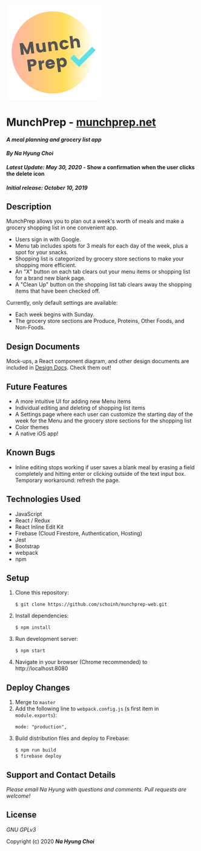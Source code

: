 <img src="./src/assets/images/Logo.png" alt="MunchPrep Logo" width="250"/>

# MunchPrep - [munchprep.net](https://munchprep.net)

#### _A meal planning and grocery list app_
#### _By **Na Hyung Choi**_
#### _Latest Update: May 30, 2020_ - Show a confirmation when the user clicks the delete icon
#### _Initial release: October 10, 2019_


## Description
MunchPrep allows you to plan out a week's worth of meals and make a grocery shopping list in one convenient app.

* Users sign in with Google.
* Menu tab includes spots for 3 meals for each day of the week, plus a spot for your snacks.
* Shopping list is categorized by grocery store sections to make your shopping more efficient.
* An "X" button on each tab clears out your menu items or shopping list for a brand new blank page.
* A "Clean Up" button on the shopping list tab clears away the shopping items that have been checked off.

Currently, only default settings are available:
* Each week begins with Sunday.
* The grocery store sections are Produce, Proteins, Other Foods, and Non-Foods.

## Design Documents
Mock-ups, a React component diagram, and other design documents are included in [Design Docs](Design-Docs.md). Check them out!

## Future Features
* A more intuitive UI for adding new Menu items
* Individual editing and deleting of shopping list items
* A Settings page where each user can customize the starting day of the week for the Menu and the grocery store sections for the shopping list
* Color themes
* A native iOS app!

## Known Bugs
* Inline editing stops working if user saves a blank meal by erasing a field completely and hitting enter or clicking outside of the text input box. Temporary workaround: refresh the page.

## Technologies Used
* JavaScript
* React / Redux
* React Inline Edit Kit
* Firebase (Cloud Firestore, Authentication, Hosting)
* Jest
* Bootstrap
* webpack
* npm

## Setup

1. Clone this repository:
    ```
    $ git clone https://github.com/schoinh/munchprep-web.git
    ```
2. Install dependencies:
    ```
    $ npm install
    ```
3. Run development server:
    ```
    $ npm start
    ```
4. Navigate in your browser (Chrome recommended) to http://localhost:8080

## Deploy Changes

1. Merge to `master`
2. Add the following line to `webpack.config.js` (s first item in `module.exports`):
    ```
    mode: "production",
    ```
3. Build distribution files and deploy to Firebase:
    ```
    $ npm run build
    $ firebase deploy 
    ```

## Support and Contact Details

_Please email Na Hyung with questions and comments. Pull requests are welcome!_

## License

_GNU GPLv3_

Copyright (c) 2020 **_Na Hyung Choi_**
